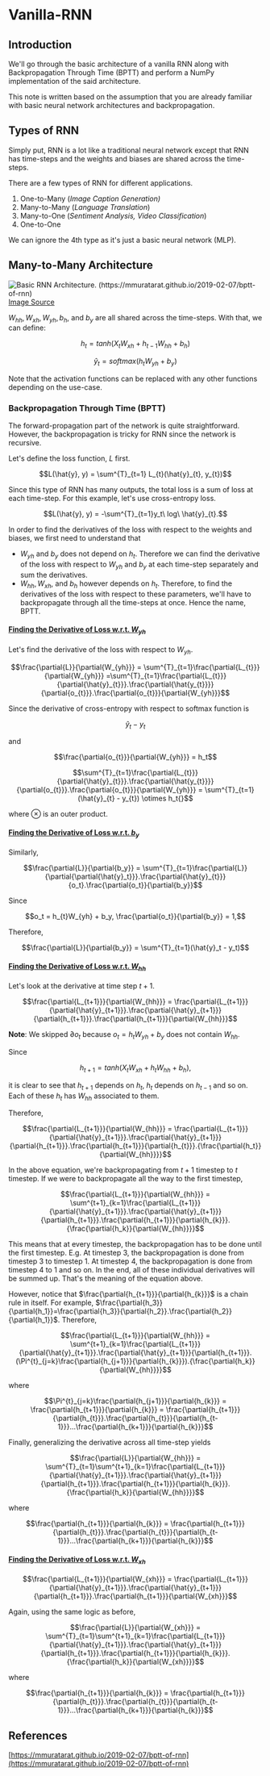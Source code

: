 ﻿# Vanilla-RNN

## Introduction
We'll go through the basic architecture of a vanilla RNN along with Backpropagation Through Time (BPTT) and perform a NumPy implementation of the said architecture.

This note is written based on the assumption that you are already familiar with basic neural network architectures and backpropagation.

## Types of RNN

Simply put, RNN is a lot like a traditional neural network except that RNN has time-steps and the weights and biases are shared across the time-steps. 

There are a few types of RNN for different applications.

 1. One-to-Many (*Image Caption Generation)*
 2. Many-to-Many (*Language Translation*)
 3. Many-to-One (*Sentiment Analysis, Video Classification*)
 4. One-to-One 

We can ignore the 4th type as it's just a basic neural network (MLP).

## Many-to-Many Architecture
![Basic RNN Architecture. (https://mmuratarat.github.io/2019-02-07/bptt-of-rnn) ](https://github.com/Ugenteraan/RNN-to-Transformers/blob/main/Vanilla-RNN/RNN_Arch.png) 		 [Image Source](https://mmuratarat.github.io/2019-02-07/bptt-of-rnn)

$W_{hh}, W_{xh}, W_{yh}, b_{h},$ and $b_{y}$ are all shared across the time-steps. With that, we can define:

```math
h_{t} = tanh(X_{t}W_{xh} + h_{t-1}W_{hh} + b_{h})
```
```math
\hat{y}_{t} = softmax(h_tW_{yh} + b_y)
```

Note that the activation functions can be replaced with any other functions depending on the use-case.

### Backpropagation Through Time (BPTT)

The forward-propagation part of the network is quite straightforward. However, the backpropagation is tricky for RNN since the network is recursive. 

Let's define the loss function, $L$ first.

```math
L(\hat{y}, y) = \sum^{T}_{t=1} L_{t}(\hat{y}_{t}, y_{t})
```

Since this type of RNN has many outputs, the total loss is a sum of loss at each time-step. For this example, let's use cross-entropy loss.

```math
L(\hat{y}, y) = -\sum^{T}_{t=1}y_t\  log\ \hat{y}_{t}.
```

In order to find the derivatives of the loss with respect to the weights and biases, we first need to understand that

 - $W_{yh}$ and $b_y$ does not depend on $h_t$. Therefore we can find the derivative of the loss with respect to $W_{yh}$ and $b_y$ at each time-step separately and sum the derivatives.
 - $W_{hh}, W_{xh},$ and $b_{h}$ however depends on $h_{t}$. Therefore, to find the derivatives of the loss with respect to these parameters, we'll have to backpropagate through all the time-steps at once. Hence the name, BPTT.

#### <ins>Finding the Derivative of Loss w.r.t. $W_{yh}$
Let's find the derivative of the loss with respect to $W_{yh}$.

```math
\frac{\partial{L}}{\partial{W_{yh}}} = \sum^{T}_{t=1}\frac{\partial{L_{t}}}{\partial{W_{yh}}} =\sum^{T}_{t=1}\frac{\partial{L_{t}}}{\partial{\hat{y}_{t}}}.\frac{\partial{\hat{y_{t}}}}{\partial{o_{t}}}.\frac{\partial{o_{t}}}{\partial{W_{yh}}}
```

Since the derivative of cross-entropy with respect to softmax function is 

```math
\hat{y}_{t} - y_{t}
``` 
and 
 
```math
\frac{\partial{o_{t}}}{\partial{W_{yh}}} = h_t
```

```math
\sum^{T}_{t=1}\frac{\partial{L_{t}}}{\partial{\hat{y}_{t}}}.\frac{\partial{\hat{y_{t}}}}{\partial{o_{t}}}.\frac{\partial{o_{t}}}{\partial{W_{yh}}} = \sum^{T}_{t=1}(\hat{y}_{t} - y_{t}) \otimes h_t{}
```

where $\otimes$ is an outer product.

#### <ins>Finding the Derivative of Loss w.r.t. $b_y$

Similarly, 

```math
\frac{\partial{L}}{\partial{b_y}} = \sum^{T}_{t=1}\frac{\partial{L}}{\partial{\partial{\hat{y}_t}}}.\frac{\partial{\hat{y}_{t}}}{o_t}.\frac{\partial{o_t}}{\partial{b_y}}
```

Since 

```math
o_t = h_{t}W_{yh} + b_y, \frac{\partial{o_t}}{\partial{b_y}} = 1,
```
Therefore,

```math
\frac{\partial{L}}{\partial{b_y}} = \sum^{T}_{t=1}(\hat{y}_t - y_t)
```

#### <ins>Finding the Derivative of Loss w.r.t. $W_{hh}$

Let's look at the derivative at time step $t+1$.

```math
\frac{\partial{L_{t+1}}}{\partial{W_{hh}}} = \frac{\partial{L_{t+1}}}{\partial{\hat{y}_{t+1}}}.\frac{\partial{\hat{y}_{t+1}}}{\partial{h_{t+1}}}.\frac{\partial{h_{t+1}}}{\partial{W_{hh}}}
```

**Note**: We skipped $\partial{o_t}$ because $o_t=h_{t}W_{yh}+b_y$ does not contain $W_{hh}$.

Since 

```math
h_{t+1}=tanh(X_{t}W_{xh} + h_{t}W_{hh} + b_h), 
```
 
it is clear to see that $h_{t+1}$ depends on $h_{t}$, $h_{t}$ depends on $h_{t-1}$ and so on. Each of these $h_t$ has $W_{hh}$ associated to them.

Therefore,

```math 
\frac{\partial{L_{t+1}}}{\partial{W_{hh}}} = \frac{\partial{L_{t+1}}}{\partial{\hat{y}_{t+1}}}.\frac{\partial{\hat{y}_{t+1}}}{\partial{h_{t+1}}}.\frac{\partial{h_{t+1}}}{\partial{h_{t}}}.{\frac{\partial{h_t}}{\partial{W_{hh}}}}
```

In the above equation, we're backpropagating from $t+1$ timestep to $t$ timestep. If we were to backpropagate all the way to the first timestep,

```math
\frac{\partial{L_{t+1}}}{\partial{W_{hh}}} = \sum^{t+1}_{k=1}\frac{\partial{L_{t+1}}}{\partial{\hat{y}_{t+1}}}.\frac{\partial{\hat{y}_{t+1}}}{\partial{h_{t+1}}}.\frac{\partial{h_{t+1}}}{\partial{h_{k}}}.{\frac{\partial{h_k}}{\partial{W_{hh}}}}
```

This means that at every timestep, the backpropagation has to be done until the first timestep. E.g. At timestep 3, the backpropagation is done from timestep 3 to timestep 1. At timestep 4, the backpropagation is done from timestep 4 to 1 and so on. In the end, all of these individual derivatives will be summed up. That's the meaning of the equation above.

However, notice that $\frac{\partial{h_{t+1}}}{\partial{h_{k}}}$ is a chain rule in itself. For example, $\frac{\partial{h_3}}{\partial{h_1}}=\frac{\partial{h_3}}{\partial{h_2}}.\frac{\partial{h_2}}{\partial{h_1}}$. Therefore,

```math
\frac{\partial{L_{t+1}}}{\partial{W_{hh}}} = \sum^{t+1}_{k=1}\frac{\partial{L_{t+1}}}{\partial{\hat{y}_{t+1}}}.\frac{\partial{\hat{y}_{t+1}}}{\partial{h_{t+1}}}.(\Pi^{t}_{j=k}\frac{\partial{h_{j+1}}}{\partial{h_{k}}}).{\frac{\partial{h_k}}{\partial{W_{hh}}}}
```

where

```math
\Pi^{t}_{j=k}\frac{\partial{h_{j+1}}}{\partial{h_{k}}} = \frac{\partial{h_{t+1}}}{\partial{h_{k}}} = \frac{\partial{h_{t+1}}}{\partial{h_{t}}}.\frac{\partial{h_{t}}}{\partial{h_{t-1}}}...\frac{\partial{h_{k+1}}}{\partial{h_{k}}}
```

Finally, generalizing the derivative across all time-step yields

```math
\frac{\partial{L}}{\partial{W_{hh}}} = \sum^{T}_{t=1}\sum^{t+1}_{k=1}\frac{\partial{L_{t+1}}}{\partial{\hat{y}_{t+1}}}.\frac{\partial{\hat{y}_{t+1}}}{\partial{h_{t+1}}}.\frac{\partial{h_{t+1}}}{\partial{h_{k}}}.{\frac{\partial{h_k}}{\partial{W_{hh}}}}
```

where

```math
\frac{\partial{h_{t+1}}}{\partial{h_{k}}} = \frac{\partial{h_{t+1}}}{\partial{h_{t}}}.\frac{\partial{h_{t}}}{\partial{h_{t-1}}}...\frac{\partial{h_{k+1}}}{\partial{h_{k}}}
```

#### <ins>Finding the Derivative of Loss w.r.t. $W_{xh}$ 

```math
\frac{\partial{L_{t+1}}}{\partial{W_{xh}}} = \frac{\partial{L_{t+1}}}{\partial{\hat{y}_{t+1}}}.\frac{\partial{\hat{y}_{t+1}}}{\partial{h_{t+1}}}.\frac{\partial{h_{t+1}}}{\partial{W_{xh}}}
```

Again, using the same logic as before, 

```math
\frac{\partial{L}}{\partial{W_{xh}}} = \sum^{T}_{t=1}\sum^{t+1}_{k=1}\frac{\partial{L_{t+1}}}{\partial{\hat{y}_{t+1}}}.\frac{\partial{\hat{y}_{t+1}}}{\partial{h_{t+1}}}.\frac{\partial{h_{t+1}}}{\partial{h_{k}}}.{\frac{\partial{h_k}}{\partial{W_{xh}}}}
```

where

```math
\frac{\partial{h_{t+1}}}{\partial{h_{k}}} = \frac{\partial{h_{t+1}}}{\partial{h_{t}}}.\frac{\partial{h_{t}}}{\partial{h_{t-1}}}...\frac{\partial{h_{k+1}}}{\partial{h_{k}}}
```


## References

[https://mmuratarat.github.io/2019-02-07/bptt-of-rnn](https://mmuratarat.github.io/2019-02-07/bptt-of-rnn)

